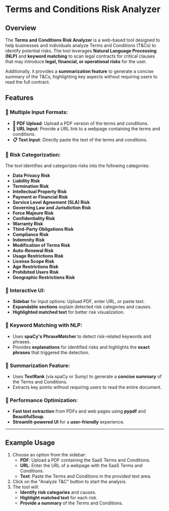 # Terms and Conditions Risk Analyzer

## Overview
The **Terms and Conditions Risk Analyzer** is a web-based tool designed to help businesses and individuals analyze Terms and Conditions (T&Cs) to identify potential risks. The tool leverages **Natural Language Processing (NLP)** and **keyword matching** to scan legal contracts for critical clauses that may introduce **legal, financial, or operational risks** for the user.

Additionally, it provides a **summarization feature** to generate a concise summary of the T&Cs, highlighting key aspects without requiring users to read the full contract.

## Features

### 🔹 Multiple Input Formats:
- **📄 PDF Upload**: Upload a PDF version of the terms and conditions.
- **🔗 URL Input**: Provide a URL link to a webpage containing the terms and conditions.
- **📋 Text Input**: Directly paste the text of the terms and conditions.

### 🔹 Risk Categorization:
The tool identifies and categorizes risks into the following categories:

-  **Data Privacy Risk**
-  **Liability Risk**
-  **Termination Risk**
-  **Intellectual Property Risk**
-  **Payment or Financial Risk**
-  **Service Level Agreement (SLA) Risk**
-  **Governing Law and Jurisdiction Risk**
-  **Force Majeure Risk**
-  **Confidentiality Risk**
-  **Warranty Risk**
-  **Third-Party Obligations Risk**
-  **Compliance Risk**
-  **Indemnity Risk**
-  **Modification of Terms Risk**
-  **Auto-Renewal Risk**
-  **Usage Restrictions Risk**
-  **License Scope Risk**
-  **Age Restrictions Risk**
-  **Prohibited Users Risk**
-  **Geographic Restrictions Risk**

### 🔹 Interactive UI:
- **Sidebar** for input options: Upload PDF, enter URL, or paste text.
- **Expandable sections** explain detected risk categories and causes.
- **Highlighted matched text** for better risk visualization.

### 🔹 Keyword Matching with NLP:
- Uses **spaCy's PhraseMatcher** to detect risk-related keywords and phrases.
- Provides **explanations** for identified risks and highlights the **exact phrases** that triggered the detection.

### 🔹 Summarization Feature:
- Uses **TextRank** (via spaCy or Sumy) to generate a **concise summary** of the Terms and Conditions.
- Extracts key points without requiring users to read the entire document.

### 🔹 Performance Optimization:
- **Fast text extraction** from PDFs and web pages using **pypdf** and **BeautifulSoup**.
- **Streamlit-powered UI** for a **user-friendly** experience.

---

## Example Usage
1. Choose an option from the sidebar:
   - **PDF**: Upload a PDF containing the SaaS Terms and Conditions.
   - **URL**: Enter the URL of a webpage with the SaaS Terms and Conditions.
   - **Text**: Paste the Terms and Conditions in the provided text area.
2. Click on the "Analyze T&C" button to start the analysis.
3. The tool will:
   - **Identify risk categories** and causes.
   - **Highlight matched text** for each risk.
   - **Provide a summary** of the Terms and Conditions.

